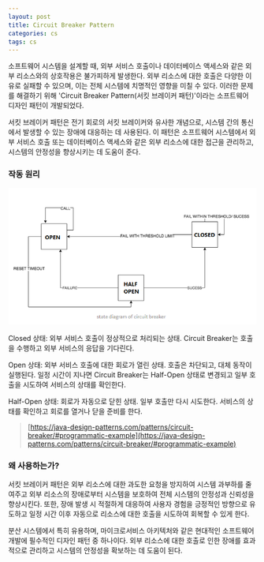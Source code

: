 ```yaml
---
layout: post
title: Circuit Breaker Pattern
categories: cs
tags: cs
---
```


소프트웨어 시스템을 설계할 때, 외부 서비스 호출이나 데이터베이스 액세스와 같은 외부 리소스와의 상호작용은 불가피하게 발생한다. 외부 리소스에 대한 호출은 다양한 이유로 실패할 수 있으며, 이는 전체 시스템에 치명적인 영향을 미칠 수 있다. 이러한 문제를 해결하기 위해 'Circuit Breaker Pattern(서킷 브레이커 패턴)'이라는 소프트웨어 디자인 패턴이 개발되었다.

서킷 브레이커 패턴은 전기 회로의 서킷 브레이커와 유사한 개념으로, 시스템 간의 통신에서 발생할 수 있는 장애에 대응하는 데 사용된다. 이 패턴은 소프트웨어 시스템에서 외부 서비스 호출 또는 데이터베이스 액세스와 같은 외부 리소스에 대한 접근을 관리하고, 시스템의 안정성을 향상시키는 데 도움이 준다.

### 작동 원리

![circuit-breaker-pattern](/assets/postImages/CircuitBreakerPattern/circuit-breaker-pattern.png)

Closed 상태: 외부 서비스 호출이 정상적으로 처리되는 상태. Circuit Breaker는 호출을 수행하고 외부 서비스의 응답을 기다린다.

Open 상태: 외부 서비스 호출에 대한 회로가 열린 상태. 호출은 차단되고, 대체 동작이 실행된다. 일정 시간이 지나면 Circuit Breaker는 Half-Open 상태로 변경되고 일부 호출을 시도하여 서비스의 상태를 확인한다.

Half-Open 상태: 회로가 자동으로 닫힌 상태. 일부 호출만 다시 시도한다. 서비스의 상태를 확인하고 회로를 열거나 닫을 준비를 한다.

> [https://java-design-patterns.com/patterns/circuit-breaker/#programmatic-example](https://java-design-patterns.com/patterns/circuit-breaker/#programmatic-example)

### 왜 사용하는가?

서킷 브레이커 패턴은 외부 리소스에 대한 과도한 요청을 방지하여 시스템 과부하를 줄여주고 외부 리소스의 장애로부터 시스템을 보호하여 전체 시스템의 안정성과 신뢰성을 향상시킨다. 또한, 장애 발생 시 적절하게 대응하여 사용자 경험을 긍정적인 방향으로 유도하고 일정 시간 이후 자동으로 리소스에 대한 호출을 시도하여 회복할 수 있게 한다.

분산 시스템에서 특히 유용하며, 마이크로서비스 아키텍처와 같은 현대적인 소프트웨어 개발에 필수적인 디자인 패턴 중 하나이다. 외부 리소스에 대한 호출로 인한 장애를 효과적으로 관리하고 시스템의 안정성을 확보하는 데 도움이 된다.